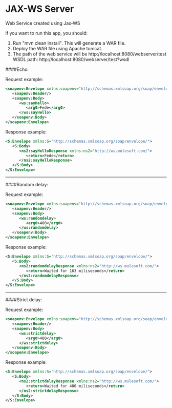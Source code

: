 JAX-WS Server
============

Web Service created using Jax-WS

If you want to run this app, you should:
1. Run "mvn clean install". This will generate a WAR file.
2. Deploy the WAR file using Apache tomcat.
3. The path of the web service will be http://localhost:8080/webserver/test
    WSDL path: http://localhost:8080/webserver/test?wsdl

####Echo:

Request example:
```xml
<soapenv:Envelope xmlns:soapenv="http://schemas.xmlsoap.org/soap/envelope/" xmlns:ws="http://ws.mulesoft.com/">
   <soapenv:Header/>
   <soapenv:Body>
      <ws:sayHello>
         <arg0>Fede</arg0>
      </ws:sayHello>
   </soapenv:Body>
</soapenv:Envelope>
```
Response example:
```xml
<S:Envelope xmlns:S="http://schemas.xmlsoap.org/soap/envelope/">
   <S:Body>
      <ns2:sayHelloResponse xmlns:ns2="http://ws.mulesoft.com/">
         <return>Fede</return>
      </ns2:sayHelloResponse>
   </S:Body>
</S:Envelope>
```
---

####Random delay:

Request example:
```xml
<soapenv:Envelope xmlns:soapenv="http://schemas.xmlsoap.org/soap/envelope/" xmlns:ws="http://ws.mulesoft.com/">
   <soapenv:Header/>
   <soapenv:Body>
      <ws:randomdelay>
         <arg0>400</arg0>
      </ws:randomdelay>
   </soapenv:Body>
</soapenv:Envelope>
```

Response example:
```xml
<S:Envelope xmlns:S="http://schemas.xmlsoap.org/soap/envelope/">
   <S:Body>
      <ns2:randomdelayResponse xmlns:ns2="http://ws.mulesoft.com/">
         <return>Waited for 163 miliseconds</return>
      </ns2:randomdelayResponse>
   </S:Body>
</S:Envelope>
```

---

####Strict delay:

Request example:
```xml
<soapenv:Envelope xmlns:soapenv="http://schemas.xmlsoap.org/soap/envelope/" xmlns:ws="http://ws.mulesoft.com/">
   <soapenv:Header/>
   <soapenv:Body>
      <ws:strictdelay>
         <arg0>400</arg0>
      </ws:strictdelay>
   </soapenv:Body>
</soapenv:Envelope>
```

Response example:
```xml
<S:Envelope xmlns:S="http://schemas.xmlsoap.org/soap/envelope/">
   <S:Body>
      <ns2:strictdelayResponse xmlns:ns2="http://ws.mulesoft.com/">
         <return>Waited for 400 miliseconds</return>
      </ns2:strictdelayResponse>
   </S:Body>
</S:Envelope>
```
